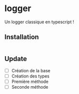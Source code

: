 # logger
Un logger classique en typescript !

## Installation
```
```

## Update
- [ ] Création de la base 
- [ ] Création des types
- [ ] Première méthode
- [ ] Seconde méthode
